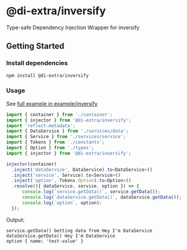 # @di-extra/inversify

Type-safe Dependency Injection Wrapper for inversify

## Getting Started

### Install dependencies

```bash
npm install @di-extra/inversify
```

### Usage

See [full example in example/inversify](https://github.com/thaitype/di-extra/tree/main/examples/inversify)

```typescript
import { container } from './container';
import { injector } from '@di-extra/inversify';
import 'reflect-metadata';
import { DataService } from './services/data';
import { Service } from './services/service';
import { Tokens } from './constants';
import { Option } from './types';
import { injector } from '@di-extra/inversify';

injector(container)
  .inject('dataService', DataService).to<DataService>()
  .inject('service', Service).to<Service>()
  .inject('option', Tokens.Option).to<Option>()
  .resolve(({ dataService, service, option }) => {
      console.log(`service.getData()`, service.getData());
      console.log(`dataService.getData()`, dataService.getData());
      console.log(`option`, option);
  });
```

Output:

```
service.getData() Getting data from Hey I'm DataService
dataService.getData() Hey I'm DataService
option { name: 'test-value' }
```